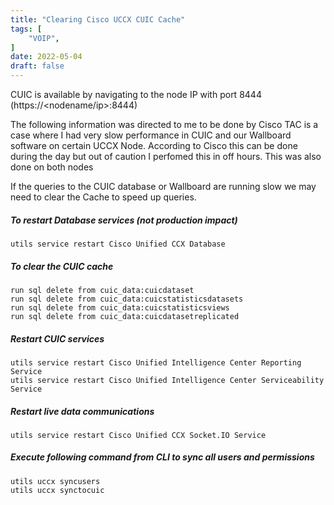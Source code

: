 ```yaml
---
title: "Clearing Cisco UCCX CUIC Cache"
tags: [
    "VOIP",
]
date: 2022-05-04
draft: false
---
```


CUIC is available by navigating to the node IP with port 8444 (https://<nodename/ip>:8444)

The following information was directed to me to be done by Cisco TAC is a case where I had very slow performance in CUIC and our Wallboard software on certain UCCX Node.  According to Cisco this can be done during the day but out of caution I perfomed this in off hours.  This was also done on both nodes

If the queries to the CUIC database or Wallboard are running slow we may need to clear the Cache to speed up queries.  

##### To restart Database services (not production impact)
```
utils service restart Cisco Unified CCX Database
``` 
##### To clear the CUIC cache
```
run sql delete from cuic_data:cuicdataset
run sql delete from cuic_data:cuicstatisticsdatasets
run sql delete from cuic_data:cuicstatisticsviews
run sql delete from cuic_data:cuicdatasetreplicated
```
 
##### Restart CUIC services
```
utils service restart Cisco Unified Intelligence Center Reporting Service
utils service restart Cisco Unified Intelligence Center Serviceability Service
```
 
##### Restart live data communications
```
utils service restart Cisco Unified CCX Socket.IO Service
```

##### Execute following command from CLI to sync all users and permissions
```
utils uccx syncusers
utils uccx synctocuic 
```